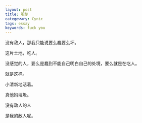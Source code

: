 ```yaml
---
layout: post
title: 所鄙
categowwry: Cynic
tags: essay
keywords: fuck you
---
```


没有敌人，那我只能说要么蠢要么坏。

这片土地，吃人。

没感觉的人，要么是蠢到不能自己明白自己的处境，要么就是在吃人。

就是这样。

小清新地活着。

真他妈垃圾。

没有敌人的人

是我的敌人呢。
